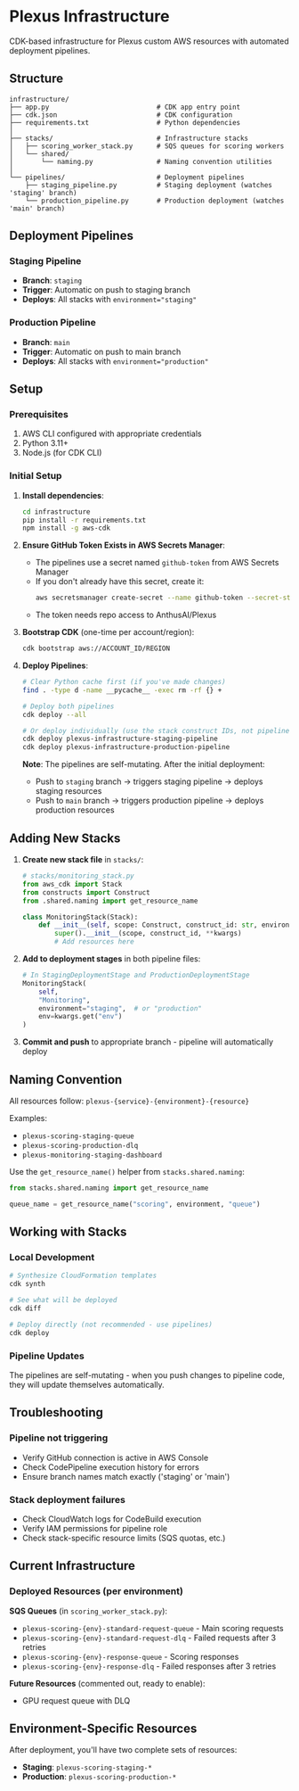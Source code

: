 # Plexus Infrastructure

CDK-based infrastructure for Plexus custom AWS resources with automated deployment pipelines.

## Structure

```
infrastructure/
├── app.py                           # CDK app entry point
├── cdk.json                         # CDK configuration
├── requirements.txt                 # Python dependencies
│
├── stacks/                          # Infrastructure stacks
│   ├── scoring_worker_stack.py      # SQS queues for scoring workers
│   └── shared/
│       └── naming.py                # Naming convention utilities
│
└── pipelines/                       # Deployment pipelines
    ├── staging_pipeline.py          # Staging deployment (watches 'staging' branch)
    └── production_pipeline.py       # Production deployment (watches 'main' branch)
```

## Deployment Pipelines

### Staging Pipeline
- **Branch**: `staging`
- **Trigger**: Automatic on push to staging branch
- **Deploys**: All stacks with `environment="staging"`

### Production Pipeline
- **Branch**: `main`
- **Trigger**: Automatic on push to main branch
- **Deploys**: All stacks with `environment="production"`

## Setup

### Prerequisites
1. AWS CLI configured with appropriate credentials
2. Python 3.11+
3. Node.js (for CDK CLI)

### Initial Setup

1. **Install dependencies**:
   ```bash
   cd infrastructure
   pip install -r requirements.txt
   npm install -g aws-cdk
   ```

2. **Ensure GitHub Token Exists in AWS Secrets Manager**:
   - The pipelines use a secret named `github-token` from AWS Secrets Manager
   - If you don't already have this secret, create it:
     ```bash
     aws secretsmanager create-secret --name github-token --secret-string "YOUR_GITHUB_PAT"
     ```
   - The token needs repo access to AnthusAI/Plexus

3. **Bootstrap CDK** (one-time per account/region):
   ```bash
   cdk bootstrap aws://ACCOUNT_ID/REGION
   ```

4. **Deploy Pipelines**:
   ```bash
   # Clear Python cache first (if you've made changes)
   find . -type d -name __pycache__ -exec rm -rf {} +

   # Deploy both pipelines
   cdk deploy --all

   # Or deploy individually (use the stack construct IDs, not pipeline names)
   cdk deploy plexus-infrastructure-staging-pipeline
   cdk deploy plexus-infrastructure-production-pipeline
   ```

   **Note**: The pipelines are self-mutating. After the initial deployment:
   - Push to `staging` branch → triggers staging pipeline → deploys staging resources
   - Push to `main` branch → triggers production pipeline → deploys production resources

## Adding New Stacks

1. **Create new stack file** in `stacks/`:
   ```python
   # stacks/monitoring_stack.py
   from aws_cdk import Stack
   from constructs import Construct
   from .shared.naming import get_resource_name

   class MonitoringStack(Stack):
       def __init__(self, scope: Construct, construct_id: str, environment: str, **kwargs):
           super().__init__(scope, construct_id, **kwargs)
           # Add resources here
   ```

2. **Add to deployment stages** in both pipeline files:
   ```python
   # In StagingDeploymentStage and ProductionDeploymentStage
   MonitoringStack(
       self,
       "Monitoring",
       environment="staging",  # or "production"
       env=kwargs.get("env")
   )
   ```

3. **Commit and push** to appropriate branch - pipeline will automatically deploy

## Naming Convention

All resources follow: `plexus-{service}-{environment}-{resource}`

Examples:
- `plexus-scoring-staging-queue`
- `plexus-scoring-production-dlq`
- `plexus-monitoring-staging-dashboard`

Use the `get_resource_name()` helper from `stacks.shared.naming`:
```python
from stacks.shared.naming import get_resource_name

queue_name = get_resource_name("scoring", environment, "queue")
```

## Working with Stacks

### Local Development
```bash
# Synthesize CloudFormation templates
cdk synth

# See what will be deployed
cdk diff

# Deploy directly (not recommended - use pipelines)
cdk deploy
```

### Pipeline Updates
The pipelines are self-mutating - when you push changes to pipeline code, they will update themselves automatically.

## Troubleshooting

### Pipeline not triggering
- Verify GitHub connection is active in AWS Console
- Check CodePipeline execution history for errors
- Ensure branch names match exactly ('staging' or 'main')

### Stack deployment failures
- Check CloudWatch logs for CodeBuild execution
- Verify IAM permissions for pipeline role
- Check stack-specific resource limits (SQS quotas, etc.)

## Current Infrastructure

### Deployed Resources (per environment)

**SQS Queues** (in `scoring_worker_stack.py`):
- `plexus-scoring-{env}-standard-request-queue` - Main scoring requests
- `plexus-scoring-{env}-standard-request-dlq` - Failed requests after 3 retries
- `plexus-scoring-{env}-response-queue` - Scoring responses
- `plexus-scoring-{env}-response-dlq` - Failed responses after 3 retries

**Future Resources** (commented out, ready to enable):
- GPU request queue with DLQ

## Environment-Specific Resources

After deployment, you'll have two complete sets of resources:
- **Staging**: `plexus-scoring-staging-*`
- **Production**: `plexus-scoring-production-*`
